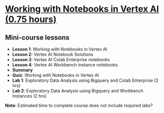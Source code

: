 # [Working with Notebooks in Vertex AI (0.75 hours)](https://www.cloudskillsboost.google/paths/17/course_templates/923)

## Mini-course lessons

- **Lesson 1**: Working with Notebooks in Vertex AI
- **Lesson 2**: Vertex AI Notebook Solutions
- **Lesson 3**: Vertex AI Colab Enterprise notebooks
- **Lesson 4**: Vertex AI Workbench instance notebooks
- **Summary**
- **Quiz**: Working with Notebooks in Vertex AI
- **Lab 1**: Exploratory Data Analysis using Bigquery and Colab Enterprise (2 hrs)
- **Lab 2**: Exploratory Data Analysis using Bigquery and Workbench Instances (2 hrs)

**Note**: Estimated time to complete course does not include required labs?
